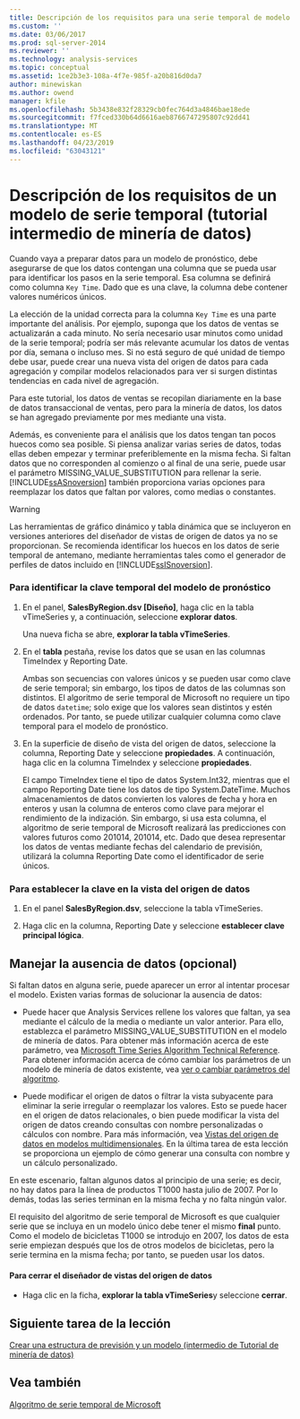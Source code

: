 ```yaml
---
title: Descripción de los requisitos para una serie temporal de modelo (Tutorial de minería de datos intermedios) | Microsoft Docs
ms.custom: ''
ms.date: 03/06/2017
ms.prod: sql-server-2014
ms.reviewer: ''
ms.technology: analysis-services
ms.topic: conceptual
ms.assetid: 1ce2b3e3-108a-4f7e-985f-a20b816d0da7
author: minewiskan
ms.author: owend
manager: kfile
ms.openlocfilehash: 5b3438e832f28329cb0fec764d3a4846bae18ede
ms.sourcegitcommit: f7fced330b64d6616aeb8766747295807c92dd41
ms.translationtype: MT
ms.contentlocale: es-ES
ms.lasthandoff: 04/23/2019
ms.locfileid: "63043121"
---
```

# <a name="understanding-the-requirements-for-a-time-series-model-intermediate-data-mining-tutorial"></a>Descripción de los requisitos de un modelo de serie temporal (tutorial intermedio de minería de datos)
  Cuando vaya a preparar datos para un modelo de pronóstico, debe asegurarse de que los datos contengan una columna que se pueda usar para identificar los pasos en la serie temporal. Esa columna se definirá como columna `Key Time`. Dado que es una clave, la columna debe contener valores numéricos únicos.  
  
 La elección de la unidad correcta para la columna `Key Time` es una parte importante del análisis. Por ejemplo, suponga que los datos de ventas se actualizarán a cada minuto. No sería necesario usar minutos como unidad de la serie temporal; podría ser más relevante acumular los datos de ventas por día, semana o incluso mes. Si no está seguro de qué unidad de tiempo debe usar, puede crear una nueva vista del origen de datos para cada agregación y compilar modelos relacionados para ver si surgen distintas tendencias en cada nivel de agregación.  
  
 Para este tutorial, los datos de ventas se recopilan diariamente en la base de datos transaccional de ventas, pero para la minería de datos, los datos se han agregado previamente por mes mediante una vista.  
  
 Además, es conveniente para el análisis que los datos tengan tan pocos huecos como sea posible. Si piensa analizar varias series de datos, todas ellas deben empezar y terminar preferiblemente en la misma fecha. Si faltan datos que no corresponden al comienzo o al final de una serie, puede usar el parámetro MISSING_VALUE_SUBSTITUTION para rellenar la serie. [!INCLUDE[ssASnoversion](../includes/ssasnoversion-md.md)] también proporciona varias opciones para reemplazar los datos que faltan por valores, como medias o constantes.  
  
> [!WARNING]  
>  Las herramientas de gráfico dinámico y tabla dinámica que se incluyeron en versiones anteriores del diseñador de vistas de origen de datos ya no se proporcionan. Se recomienda identificar los huecos en los datos de serie temporal de antemano, mediante herramientas tales como el generador de perfiles de datos incluido en [!INCLUDE[ssISnoversion](../includes/ssisnoversion-md.md)].  
  
### <a name="to-identify-the-time-key-for-the-forecasting-model"></a>Para identificar la clave temporal del modelo de pronóstico  
  
1.  En el panel, **SalesByRegion.dsv [Diseño]**, haga clic en la tabla vTimeSeries y, a continuación, seleccione **explorar datos**.  
  
     Una nueva ficha se abre, **explorar la tabla vTimeSeries**.  
  
2.  En el **tabla** pestaña, revise los datos que se usan en las columnas TimeIndex y Reporting Date.  
  
     Ambas son secuencias con valores únicos y se pueden usar como clave de serie temporal; sin embargo, los tipos de datos de las columnas son distintos. El algoritmo de serie temporal de Microsoft no requiere un tipo de datos `datetime`; solo exige que los valores sean distintos y estén ordenados. Por tanto, se puede utilizar cualquier columna como clave temporal para el modelo de pronóstico.  
  
3.  En la superficie de diseño de vista del origen de datos, seleccione la columna, Reporting Date y seleccione **propiedades**. A continuación, haga clic en la columna TimeIndex y seleccione **propiedades**.  
  
     El campo TimeIndex tiene el tipo de datos System.Int32, mientras que el campo Reporting Date tiene los datos de tipo System.DateTime. Muchos almacenamientos de datos convierten los valores de fecha y hora en enteros y usan la columna de enteros como clave para mejorar el rendimiento de la indización. Sin embargo, si usa esta columna, el algoritmo de serie temporal de Microsoft realizará las predicciones con valores futuros como 201014, 201014, etc. Dado que desea representar los datos de ventas mediante fechas del calendario de previsión, utilizará la columna Reporting Date como el identificador de serie únicos.  
  
### <a name="to-set-the-key-in-the-data-source-view"></a>Para establecer la clave en la vista del origen de datos  
  
1.  En el panel **SalesByRegion.dsv**, seleccione la tabla vTimeSeries.  
  
2.  Haga clic en la columna, Reporting Date y seleccione **establecer clave principal lógica**.  
  
## <a name="handling-missing-data-optional"></a>Manejar la ausencia de datos (opcional)  
 Si faltan datos en alguna serie, puede aparecer un error al intentar procesar el modelo. Existen varias formas de solucionar la ausencia de datos:  
  
-   Puede hacer que Analysis Services rellene los valores que faltan, ya sea mediante el cálculo de la media o mediante un valor anterior. Para ello, establezca el parámetro MISSING_VALUE_SUBSTITUTION en el modelo de minería de datos. Para obtener más información acerca de este parámetro, vea [Microsoft Time Series Algorithm Technical Reference](../../2014/analysis-services/data-mining/microsoft-time-series-algorithm-technical-reference.md). Para obtener información acerca de cómo cambiar los parámetros de un modelo de minería de datos existente, vea [ver o cambiar parámetros del algoritmo](../../2014/analysis-services/data-mining/view-or-change-algorithm-parameters.md).  
  
-   Puede modificar el origen de datos o filtrar la vista subyacente para eliminar la serie irregular o reemplazar los valores. Esto se puede hacer en el origen de datos relacionales, o bien puede modificar la vista del origen de datos creando consultas con nombre personalizadas o cálculos con nombre. Para más información, vea [Vistas del origen de datos en modelos multidimensionales](../analysis-services/multidimensional-models/data-source-views-in-multidimensional-models.md). En la última tarea de esta lección se proporciona un ejemplo de cómo generar una consulta con nombre y un cálculo personalizado.  
  
 En este escenario, faltan algunos datos al principio de una serie; es decir, no hay datos para la línea de productos T1000 hasta julio de 2007. Por lo demás, todas las series terminan en la misma fecha y no falta ningún valor.  
  
 El requisito del algoritmo de serie temporal de Microsoft es que cualquier serie que se incluya en un modelo único debe tener el mismo **final** punto. Como el modelo de bicicletas T1000 se introdujo en 2007, los datos de esta serie empiezan después que los de otros modelos de bicicletas, pero la serie termina en la misma fecha; por tanto, se pueden usar los datos.  
  
#### <a name="to-close-the-data-source-view-designer"></a>Para cerrar el diseñador de vistas del origen de datos  
  
-   Haga clic en la ficha, **explorar la tabla vTimeSeries**y seleccione **cerrar**.  
  
## <a name="next-task-in-lesson"></a>Siguiente tarea de la lección  
 [Crear una estructura de previsión y un modelo &#40;intermedio de Tutorial de minería de datos&#41;](../../2014/tutorials/creating-a-forecasting-structure-and-model-intermediate-data-mining-tutorial.md)  
  
## <a name="see-also"></a>Vea también  
 [Algoritmo de serie temporal de Microsoft](../../2014/analysis-services/data-mining/microsoft-time-series-algorithm.md)  
  
  
